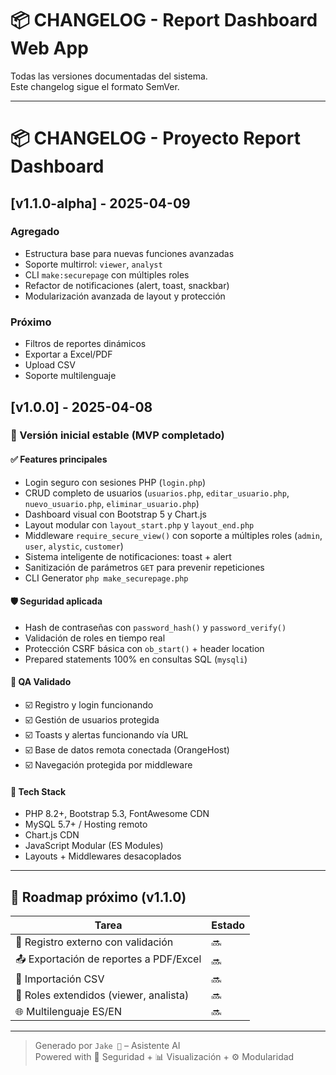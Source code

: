 # 📦 CHANGELOG - Report Dashboard Web App

Todas las versiones documentadas del sistema.  
Este changelog sigue el formato SemVer.

---
# 📦 CHANGELOG - Proyecto Report Dashboard

## [v1.1.0-alpha] - 2025-04-09
### Agregado
- Estructura base para nuevas funciones avanzadas
- Soporte multirrol: `viewer`, `analyst`
- CLI `make:securepage` con múltiples roles
- Refactor de notificaciones (alert, toast, snackbar)
- Modularización avanzada de layout y protección

### Próximo
- Filtros de reportes dinámicos
- Exportar a Excel/PDF
- Upload CSV
- Soporte multilenguaje


## [v1.0.0] - 2025-04-08
### 🎯 Versión inicial estable (MVP completado)

#### ✅ Features principales
- Login seguro con sesiones PHP (`login.php`)
- CRUD completo de usuarios (`usuarios.php`, `editar_usuario.php`, `nuevo_usuario.php`, `eliminar_usuario.php`)
- Dashboard visual con Bootstrap 5 y Chart.js
- Layout modular con `layout_start.php` y `layout_end.php`
- Middleware `require_secure_view()` con soporte a múltiples roles (`admin`, `user`, `alystic`, `customer`)
- Sistema inteligente de notificaciones: toast + alert
- Sanitización de parámetros `GET` para prevenir repeticiones
- CLI Generator `php make_securepage.php`

#### 🛡️ Seguridad aplicada
- Hash de contraseñas con `password_hash()` y `password_verify()`
- Validación de roles en tiempo real
- Protección CSRF básica con `ob_start()` + header location
- Prepared statements 100% en consultas SQL (`mysqli`)

#### 🧪 QA Validado
- ☑️ Registro y login funcionando
- ☑️ Gestión de usuarios protegida
- ☑️ Toasts y alertas funcionando vía URL
- ☑️ Base de datos remota conectada (OrangeHost)
- ☑️ Navegación protegida por middleware

#### 🧰 Tech Stack
- PHP 8.2+, Bootstrap 5.3, FontAwesome CDN
- MySQL 5.7+ / Hosting remoto
- Chart.js CDN
- JavaScript Modular (ES Modules)
- Layouts + Middlewares desacoplados

---

## 🔮 Roadmap próximo (v1.1.0)
| Tarea                                    | Estado |
|-----------------------------------------|--------|
| 👥 Registro externo con validación       | 🔜     |
| 📤 Exportación de reportes a PDF/Excel   | 🔜     |
| 🧾 Importación CSV                       | 🔜     |
| 🎯 Roles extendidos (viewer, analista)   | 🔜     |
| 🌐 Multilenguaje ES/EN                   | 🔜     |

---

> Generado por `Jake 🥷` – Asistente AI  
> Powered with 🔐 Seguridad + 📊 Visualización + ⚙️ Modularidad
